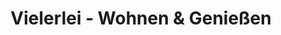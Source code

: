 ---
title: "Vielerlei - Wohnen & Genießen"
url: /schwerte/vielerlei-wohnen-und-geniessen/
shop: Feinkost
---